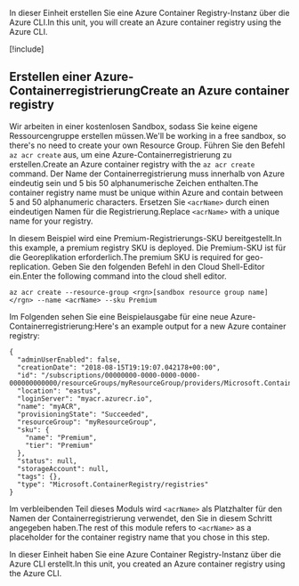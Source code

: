 <span data-ttu-id="9b881-101">In dieser Einheit erstellen Sie eine Azure Container Registry-Instanz über die Azure CLI.</span><span class="sxs-lookup"><span data-stu-id="9b881-101">In this unit, you will create an Azure container registry using the Azure CLI.</span></span>

<!-- Activate the sandbox -->
[!include[](../../../includes/azure-sandbox-activate.md)]
 
## <a name="create-an-azure-container-registry"></a><span data-ttu-id="9b881-102">Erstellen einer Azure-Containerregistrierung</span><span class="sxs-lookup"><span data-stu-id="9b881-102">Create an Azure container registry</span></span>

<span data-ttu-id="9b881-103">Wir arbeiten in einer kostenlosen Sandbox, sodass Sie keine eigene Ressourcengruppe erstellen müssen.</span><span class="sxs-lookup"><span data-stu-id="9b881-103">We'll be working in a free sandbox, so there's no need to create your own Resource Group.</span></span> <span data-ttu-id="9b881-104">Führen Sie den Befehl `az acr create` aus, um eine Azure-Containerregistrierung zu erstellen.</span><span class="sxs-lookup"><span data-stu-id="9b881-104">Create an Azure container registry with the `az acr create` command.</span></span> <span data-ttu-id="9b881-105">Der Name der Containerregistrierung muss innerhalb von Azure eindeutig sein und 5 bis 50 alphanumerische Zeichen enthalten.</span><span class="sxs-lookup"><span data-stu-id="9b881-105">The container registry name must be unique within Azure and contain between 5 and 50 alphanumeric characters.</span></span> <span data-ttu-id="9b881-106">Ersetzen Sie `<acrName>` durch einen eindeutigen Namen für die Registrierung.</span><span class="sxs-lookup"><span data-stu-id="9b881-106">Replace `<acrName>` with a unique name for your registry.</span></span>

<span data-ttu-id="9b881-107">In diesem Beispiel wird eine Premium-Registrierungs-SKU bereitgestellt.</span><span class="sxs-lookup"><span data-stu-id="9b881-107">In this example, a premium registry SKU is deployed.</span></span> <span data-ttu-id="9b881-108">Die Premium-SKU ist für die Georeplikation erforderlich.</span><span class="sxs-lookup"><span data-stu-id="9b881-108">The premium SKU is required for geo-replication.</span></span> <span data-ttu-id="9b881-109">Geben Sie den folgenden Befehl in den Cloud Shell-Editor ein.</span><span class="sxs-lookup"><span data-stu-id="9b881-109">Enter the following command into the cloud shell editor.</span></span>

```azurecli
az acr create --resource-group <rgn>[sandbox resource group name]</rgn> --name <acrName> --sku Premium
```

<span data-ttu-id="9b881-110">Im Folgenden sehen Sie eine Beispielausgabe für eine neue Azure-Containerregistrierung:</span><span class="sxs-lookup"><span data-stu-id="9b881-110">Here's an example output for a new Azure container registry:</span></span>

```output
{
  "adminUserEnabled": false,
  "creationDate": "2018-08-15T19:19:07.042178+00:00",
  "id": "/subscriptions/00000000-0000-0000-0000-000000000000/resourceGroups/myResourceGroup/providers/Microsoft.ContainerRegistry/registries/myACR0007",
  "location": "eastus",
  "loginServer": "myacr.azurecr.io",
  "name": "myACR",
  "provisioningState": "Succeeded",
  "resourceGroup": "myResourceGroup",
  "sku": {
    "name": "Premium",
    "tier": "Premium"
  },
  "status": null,
  "storageAccount": null,
  "tags": {},
  "type": "Microsoft.ContainerRegistry/registries"
}
```

<span data-ttu-id="9b881-111">Im verbleibenden Teil dieses Moduls wird `<acrName>` als Platzhalter für den Namen der Containerregistrierung verwendet, den Sie in diesem Schritt angegeben haben.</span><span class="sxs-lookup"><span data-stu-id="9b881-111">The rest of this module refers to `<acrName>` as a placeholder for the container registry name that you chose in this step.</span></span>

<span data-ttu-id="9b881-112">In dieser Einheit haben Sie eine Azure Container Registry-Instanz über die Azure CLI erstellt.</span><span class="sxs-lookup"><span data-stu-id="9b881-112">In this unit, you created an Azure container registry using the Azure CLI.</span></span>